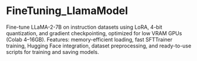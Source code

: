 # FineTuning_LlamaModel
Fine-tune LLaMA-2-7B on instruction datasets using LoRA, 4-bit quantization, and gradient checkpointing, optimized for low VRAM GPUs (Colab 4–16GB). Features: memory-efficient loading, fast SFTTrainer training, Hugging Face integration, dataset preprocessing, and ready-to-use scripts for training and saving models.

